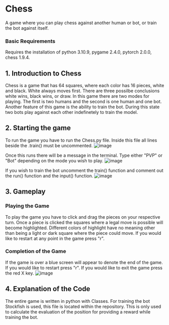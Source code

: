 # Chess
A game where you can play chess against another human or bot, or train the bot against itself.

### Basic Requirements
Requires the installation of python 3.10.9, pygame 2.4.0, pytorch 2.0.0, chess 1.9.4.

## 1. Introduction to Chess
Chess is a game that has 64 squares, where each color has 16 pieces, white and black. White always moves first. There are three possilbe conclusions white wins, black wins, or draw. In this game there are two modes for playing. The first is two humans and the second is one human and one bot. Another feature of this game is the ability to train the bot. During this state two bots play against each other indefinetely to train the model.

## 2. Starting the game
To run the game you have to run the Chess.py file. Inside this file all lines beside the .train() must be uncommented.
![image](https://user-images.githubusercontent.com/121264060/236707930-95f72866-8521-46d0-90c8-a72682f06eec.png)

Once this runs there will be a message in the terminal. Type either "PVP" or "Bot" depending on the mode you wish to play.
![image](https://user-images.githubusercontent.com/121264060/236708017-5f7187a5-35f6-4060-a721-0a04fb0721e0.png)

If you wish to train the bot uncomment the train() function and comment out the run() function and the input() function.
![image](https://user-images.githubusercontent.com/121264060/236708064-9353d5c0-050f-4568-a4eb-e3b1f90122a7.png)

## 3. Gameplay
### Playing the Game
To play the game you have to click and drag the pieces on your respective turn. Once a piece is clicked the squares where a legal move is possible will become highlighted. Different colors of highlight have no meaning other than being a light or dark square where the piece could move. If you would like to restart at any point in the game press "r".

### Completion of the Game
If the game is over a blue screen will appear to denote the end of the game. If you would like to restart press "r". If you would like to exit the game press the red X key.
![image](https://user-images.githubusercontent.com/121264060/236708358-fa6c3cbe-5306-4036-9b54-0d3e45378e24.png)


## 4. Explanation of the Code
The entire game is written in python with Classes. For training the bot Stockfish is used, this file is located within the repository. This is only used to calculate the evaluation of the position for providing a reward while training the bot.
